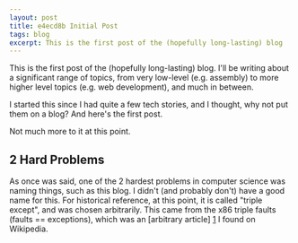 ```yaml
---
layout: post
title: e4ecd8b Initial Post
tags: blog
excerpt: This is the first post of the (hopefully long-lasting) blog
---
```


This is the first post of the (hopefully long-lasting) blog. I'll be writing
about a significant range of topics, from very low-level (e.g. assembly) to more
higher level topics (e.g. web development), and much in between.

<!--more-->

I started this since I had quite a few tech stories, and I thought, why not put
them on a blog? And here's the first post.

Not much more to it at this point.

## 2 Hard Problems

As once was said, one of the 2 hardest problems in computer science was naming
things, such as this blog. I didn't (and probably don't) have a good name for
this. For historical reference, at this point, it is called "triple except", and
was chosen arbitrarily. This came from the x86 triple faults (faults ==
exceptions), which was an [arbitrary article] [1] I found on Wikipedia.

  [1]: https://en.wikipedia.org/wiki/Triple_fault "Triple fault - Wikipedia"
